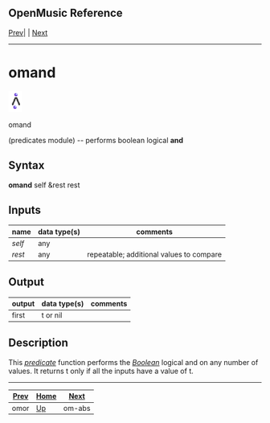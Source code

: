 OpenMusic Reference  
---  
[Prev](omor)| | [Next](om-abs)  
  
* * *

# omand

![](figures/functions/predicates/omand.png)

  
  
omand  
  
(predicates module) \-- performs boolean logical **and**  

## Syntax

   **omand**  self &rest rest  

## Inputs

name| data type(s)| comments  
---|---|---  
  _self_ |  any|  
  _rest_ |  any| repeatable; additional values to compare  
  
## Output

output| data type(s)| comments  
---|---|---  
first| t or nil|  
  
## Description

This [_predicate_](glossary#PREDICATE) function performs the
[_Boolean_](glossary#BOOLEAN) logical  and  on any number of values. It
returns t only if all the inputs have a value of t.

* * *

[Prev](omor)| [Home](index)| [Next](om-abs)  
---|---|---  
omor| [Up](funcref.main)| om-abs

